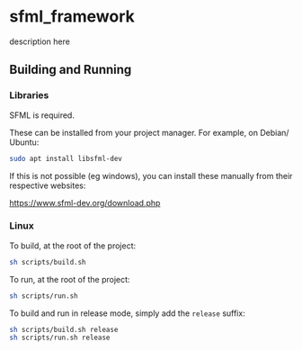 # sfml_framework

description here

## Building and Running

### Libraries

SFML is required.

These can be installed from your project manager. For example, on Debian/ Ubuntu:

```sh
sudo apt install libsfml-dev
```

If this is not possible (eg windows), you can install these manually from their respective websites:

https://www.sfml-dev.org/download.php

### Linux

To build, at the root of the project:

```sh
sh scripts/build.sh
```

To run, at the root of the project:

```sh
sh scripts/run.sh
```

To build and run in release mode, simply add the `release` suffix:

```sh
sh scripts/build.sh release
sh scripts/run.sh release
```